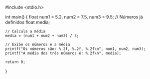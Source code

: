 #include <stdio.h>

int main() {
    float num1 = 5.2, num2 = 7.5, num3 = 9.5; // Números já definidos
    float media;

    // Calcula a média
    media = (num1 + num2 + num3) / 3;

    // Exibe os números e a média
    printf("Os números são: %.2f, %.2f, %.2f\n", num1, num2, num3);
    printf("A média dos três números é: %.2f\n", media);

    return 0;
}

